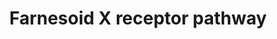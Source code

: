 ---
annotations:
- type: Pathway Ontology
  value: bile acid signaling pathway
authors:
- Mkutmon
- Susan
- Eweitz
description: The farnesoid X receptor (FXR, a.k.a. NR1H4) is a nuclear receptor that
  responds to levels of bile acids present in the body and regulates many processes
  related to bile acids synthesis and transport.
last-edited: 2021-05-07
organisms:
- Bos taurus
redirect_from:
- /index.php/Pathway:WP3269
- /instance/WP3269
schema-jsonld:
- '@context': https://schema.org/
  '@id': https://wikipathways.github.io/pathways/WP3269.html
  '@type': Dataset
  creator:
    '@type': Organization
    name: WikiPathways
  description: The farnesoid X receptor (FXR, a.k.a. NR1H4) is a nuclear receptor
    that responds to levels of bile acids present in the body and regulates many processes
    related to bile acids synthesis and transport.
  keywords:
  - CYP8B1
  - RXRA
  - BAAT
  - SLC27A5
  - SULT2A1
  - SLCO2B1
  - NR0B2
  - CYP7A1
  - NR1H4
  - UQCC2
  - FXR ligand
  - CYP3A4
  - UGT2B4
  - SLC10A1
  - PPARGC1A
  - IRS2
  - FKBP5
  - Ligand
  - FGF19
  - ABCB11
  - ABCB4
  license: CC0
  name: Farnesoid X receptor pathway
seo: CreativeWork
title: Farnesoid X receptor pathway
wpid: WP3269
---